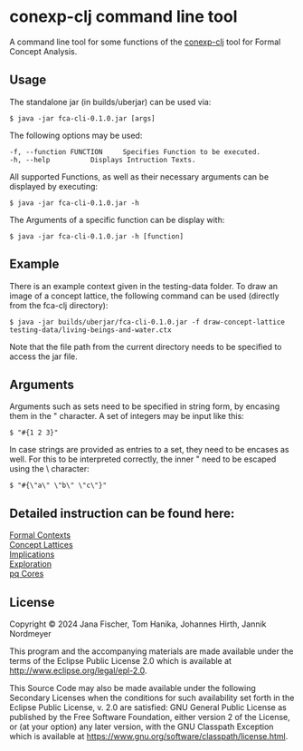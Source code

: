 # conexp-clj command line tool

A command line tool for some functions of the [conexp-clj](https://github.com/tomhanika/conexp-clj) tool for Formal Concept Analysis.

## Usage

The standalone jar (in builds/uberjar) can be used via:

    $ java -jar fca-cli-0.1.0.jar [args]

The following options may be used:

```
-f, --function FUNCTION 	Specifies Function to be executed.
-h, --help 			Displays Intruction Texts.
```

All supported Functions, as well as their necessary arguments can be displayed by executing:

    $ java -jar fca-cli-0.1.0.jar -h

The Arguments of a specific function can be display with:

    $ java -jar fca-cli-0.1.0.jar -h [function]

## Example

There is an example context given in the testing-data folder. To draw an image of a concept lattice, the following command can be used (directly from the fca-clj directory):

    $ java -jar builds/uberjar/fca-cli-0.1.0.jar -f draw-concept-lattice testing-data/living-beings-and-water.ctx

Note that the file path from the current directory needs to be specified to access the jar file.

## Arguments

Arguments such as sets need to be specified in string form, by encasing them in the " character.
A set of integers may be input like this:

    $ "#{1 2 3}"

In case strings are provided as entries to a set, they need to be encases as well. For this to be interpreted correctly, the inner " need to be escaped using the \ character:

    $ "#{\"a\" \"b\" \"c\"}"


## Detailed instruction can be found here:

[Formal Contexts](doc/Formal-Contexts.org)   
[Concept Lattices](doc/Concept-Lattices.org)   
[Implications](doc/Implications.org)   
[Exploration](doc/Exploration.org)   
[pq Cores](doc/pqcores.org)   


## License

Copyright © 2024 Jana Fischer, Tom Hanika, Johannes Hirth, Jannik Nordmeyer

This program and the accompanying materials are made available under the
terms of the Eclipse Public License 2.0 which is available at
http://www.eclipse.org/legal/epl-2.0.

This Source Code may also be made available under the following Secondary
Licenses when the conditions for such availability set forth in the Eclipse
Public License, v. 2.0 are satisfied: GNU General Public License as published by
the Free Software Foundation, either version 2 of the License, or (at your
option) any later version, with the GNU Classpath Exception which is available
at https://www.gnu.org/software/classpath/license.html.

